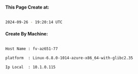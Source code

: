 
   
#### This Page Create at:

```bash

2024-09-26 - 19:20:14 UTC

```

#### Create By Machine:

```bash

Host Name : fv-az651-77

platform  : Linux-6.8.0-1014-azure-x86_64-with-glibc2.35

Ip Local  : 10.1.0.115

```

